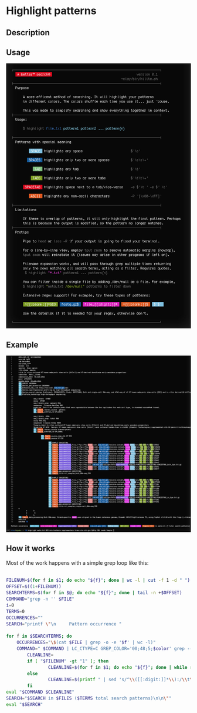 # Highlight patterns

## Description

## Usage

![Usage](../images/highlight/highlight.sh.usage.png)

## Example

![Example](../images/highlight/highlight.sh.png)

## How it works

Most of the work happens with a simple grep loop like this:

```bash

FILENUM=$(for f in $1; do echo "${f}"; done | wc -l | cut -f 1 -d " ")
OFFSET=$((1+FILENUM))
SEARCHTERMS=$(for f in $@; do echo "${f}"; done | tail -n +$OFFSET)
COMMAND="grep -n '' $FILE"
i=0
TERMS=0
OCCURRENCES=""
SEARCH="printf \"\n     Pattern occurrence "

for f in $SEARCHTERMS; do
	OCCURRENCES="\$(cat $FILE | grep -o -e '$f' | wc -l)"
	COMMAND=" $COMMAND | LC_CTYPE=C GREP_COLOR='00;48;5;$color' grep --color=always -e '$f' $RETURNALL "
        CLEANLINE=
        if [ "$FILENUM" -gt "1" ]; then
                CLEANLINE=$(for f in $1; do echo "${f}"; done | while read line; do printf "$CLEANLINE"; if [ "$line" == "/dev/null" ]; then line="\/dev\/null"; fi; printf " | sed 's/^\\($line\\):\\([[:digit:]]*\\):/\t\\e[38;5;240m\\\1\t\\\2\t\\033[0m/g'"; done)
        else
                CLEANLINE=$(printf " | sed 's/^\\([[:digit:]]*\\):/\\t\\e[38;5;240m\\\1\t\\033[0m/g'")
        fi
eval "$COMMAND $CLEANLINE"
SEARCH="$SEARCH in $FILES ($TERMS total search patterns)\n\n\""
eval "$SEARCH"
```
